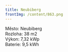```yaml
---
title: Neubiberg
frontImg: /content/863.png
---
```

<!--StartFragment-->

Město: Neubiberg\
Rozloha: 38 m2\
Výkon: 7,32 kWp\
Baterie: 9,5 kWh

<!--EndFragment-->